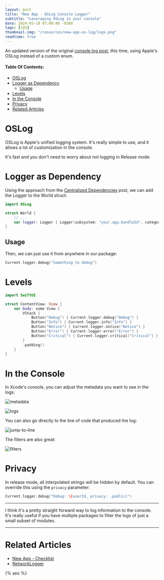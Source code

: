 ```yaml
---
layout: post
title: "New App - OSLog Console Logger"
subtitle: "Leveraging OSLog in your console"
date: 2024-03-19 07:00:00 -0300
tags: [iOS]
thumbnail-img: "/resources/new-app-os-log/logs.png"
readtime: true
---
```


An updated version of the original [console log post](/2023-05-06-new-app-console-logger/), this time, using Apple's OSLog instead of a custom enum.

#### Table Of Contents:
- [OSLog](#oslog)
- [Logger as Dependency](#logger-as-dependency)
  - [Usage](#usage)
- [Levels](#levels)
- [In the Console](#in-the-console)
- [Privacy](#privacy)
- [Related Articles](#related-articles)

# OSLog

OSLog is Apple's unified logging system. It's really simple to use, and it allows a lot of customization in the console.

It's fast and you don't need to worry about not logging in Release mode.

# Logger as Dependency

Using the approach from the [Centralized Dependencies](/2024-02-29-centralized-dependencies/) post, we can add the Logger to the World struct:

```swift
import OSLog

struct World {
    // ...
    var logger: Logger { Logger(subsystem: "your.app.bundleId", category: "PackageName") }
}
```

## Usage

Then, we can just use it from anywhere in our package:

```swift
Current.logger.debug("Something to debug")
```

# Levels

```swift
import SwiftUI

struct ContentView: View {
    var body: some View {
        VStack {
            Button("Debug") { Current.logger.debug("Debug") }
            Button("Info") { Current.logger.info("Info") }
            Button("Notice") { Current.logger.notice("Notice") }
            Button("Error") { Current.logger.error("Error") }
            Button("Critical") { Current.logger.critical("Critical") }
        }
        .padding()
    }
}
```

# In the Console

In Xcode's console, you can adjust the metadata you want to see in the logs:

![metadata]({{static.static_files}}/resources/new-app-os-log/metadata.png)

![logs]({{static.static_files}}/resources/new-app-os-log/logs.png)

You can also go directly to the line of code that produced the log:

![jump-to-line]({{static.static_files}}/resources/new-app-os-log/jump.png)

The filters are also great:

![filters]({{static.static_files}}/resources/new-app-os-log/filters.png)

# Privacy

In release mode, all interpolated strings will be hidden by default. You can override this using the `privacy` parameter:

```swift
Current.logger.debug("Debug: \(userId, privacy: .public)")
```

---

I think it's a pretty straight forward way to log information to the console. It's really useful if you have multiple packages to filter the logs of just a small subset of modules.

---

# Related Articles

* [New App - Checklist](/2022-12-24-new-app-checklist/)
* [NetworkLogger](/2023-05-27-network-logger/)


<!-- Do not remove - SEO meta tags -->
{% seo %}